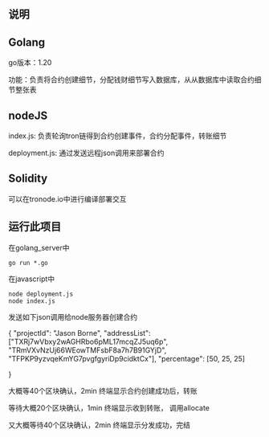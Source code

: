 ## 说明

## Golang

go版本：1.20

功能：负责将合约创建细节，分配钱财细节写入数据库，从从数据库中读取合约细节整张表

## nodeJS

index.js: 负责轮询tron链得到合约创建事件，合约分配事件，转账细节

deployment.js: 通过发送远程json调用来部署合约

## Solidity

可以在tronode.io中进行编译部署交互

## 运行此项目

在golang_server中

```
go run *.go
```

在javascript中

```
node deployment.js
node index.js
```

发送如下json调用给node服务器创建合约


{
	"projectId": "Jason Borne",
	"addressList": ["TXRj7wVbxy2wAGHRbo6pML17mcqZJ5uq6p", "TRmVXvNzUj66WEowTMFsbF8a7h7B91GYjD",
"TFPKP9yzvqeKmYG7pvgfgyriDp9cidktCx"],
 	"percentage": [50, 25, 25] 

}


大概等40个区块确认，2min
终端显示合约创建成功后，转账


等待大概20个区块确认，1min
终端显示收到转账， 调用allocate


又大概等待40个区块确认，2min
终端显示分发成功，完结
